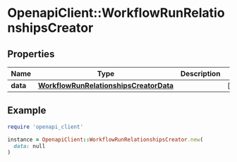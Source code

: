 # OpenapiClient::WorkflowRunRelationshipsCreator

## Properties

| Name | Type | Description | Notes |
| ---- | ---- | ----------- | ----- |
| **data** | [**WorkflowRunRelationshipsCreatorData**](WorkflowRunRelationshipsCreatorData.md) |  | [optional] |

## Example

```ruby
require 'openapi_client'

instance = OpenapiClient::WorkflowRunRelationshipsCreator.new(
  data: null
)
```

